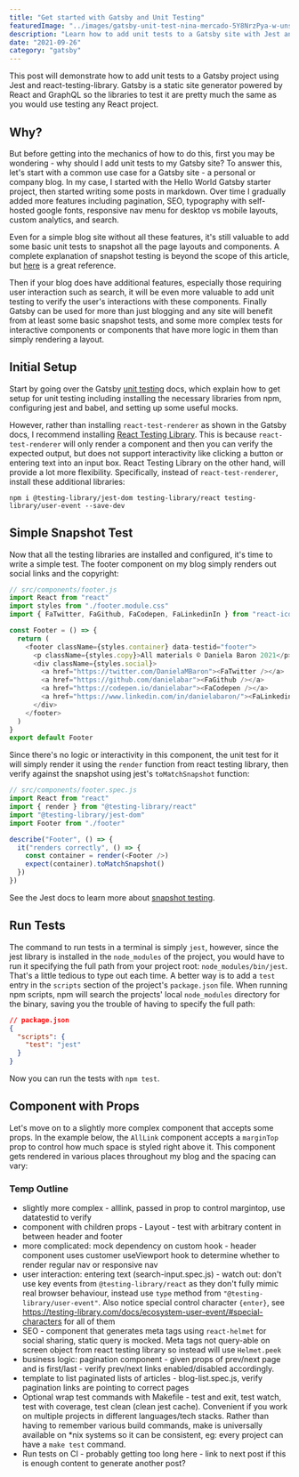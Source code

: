 ```yaml
---
title: "Get started with Gatsby and Unit Testing"
featuredImage: "../images/gatsby-unit-test-nina-mercado-5Y8NrzPya-w-unsplash.jpg"
description: "Learn how to add unit tests to a Gatsby site with Jest and react-testing-library."
date: "2021-09-26"
category: "gatsby"
---
```


This post will demonstrate how to add unit tests to a Gatsby project using Jest and react-testing-library. Gatsby is a static site generator powered by React and GraphQL so the libraries to test it are pretty much the same as you would use testing any React project.

## Why?

But before getting into the mechanics of how to do this, first you may be wondering - why should I add unit tests to my Gatsby site? To answer this, let's start with a common use case for a Gatsby site - a personal or company blog. In my case, I started with the Hello World Gatsby starter project, then started writing some posts in markdown. Over time I gradually added more features including pagination, SEO, typography with self-hosted google fonts, responsive nav menu for desktop vs mobile layouts, custom analytics, and search.

Even for a simple blog site without all these features, it's still valuable to add some basic unit tests to snapshot all the page layouts and components. A complete explanation of snapshot testing is beyond the scope of this article, but [here](TBD) is a great reference.

Then if your blog does have additional features, especially those requiring user interaction such as search, it will be even more valuable to add unit testing to verify the user's interactions with these components. Finally Gatsby can be used for more than just blogging and any site will benefit from at least some basic snapshot tests, and some more complex tests for interactive components or components that have more logic in them than simply rendering a layout.

## Initial Setup

Start by going over the Gatsby [unit testing](https://www.gatsbyjs.com/docs/how-to/testing/unit-testing/) docs, which explain how to get setup for unit testing including installing the necessary libraries from npm, configuring jest and babel, and setting up some useful mocks.

However, rather than installing `react-test-renderer` as shown in the Gatsby docs, I recommend installing [React Testing Library](https://testing-library.com/docs/react-testing-library/intro/). This is because `react-test-renderer` will only render a component and then you can verify the expected output, but does not support interactivity like clicking a button or entering text into an input box. React Testing Library on the other hand, will provide a lot more flexibility. Specifically, instead of `react-test-renderer`, install these additional libraries:

```
npm i @testing-library/jest-dom testing-library/react testing-library/user-event --save-dev
```

## Simple Snapshot Test

Now that all the testing libraries are installed and configured, it's time to write a simple test. The footer component on my blog simply renders out social links and the copyright:

```js
// src/components/footer.js
import React from "react"
import styles from "./footer.module.css"
import { FaTwitter, FaGithub, FaCodepen, FaLinkedinIn } from "react-icons/fa"

const Footer = () => {
  return (
    <footer className={styles.container} data-testid="footer">
      <p className={styles.copy}>All materials © Daniela Baron 2021</p>
      <div className={styles.social}>
        <a href="https://twitter.com/DanielaMBaron"><FaTwitter /></a>
        <a href="https://github.com/danielabar"><FaGithub /></a>
        <a href="https://codepen.io/danielabar"><FaCodepen /></a>
        <a href="https://www.linkedin.com/in/danielabaron/"><FaLinkedinIn /></a>
      </div>
    </footer>
  )
}
export default Footer
```

Since there's no logic or interactivity in this component, the unit test for it will simply render it using the `render` function from react testing library, then verify against the snapshot using jest's `toMatchSnapshot` function:

```js
// src/components/footer.spec.js
import React from "react"
import { render } from "@testing-library/react"
import "@testing-library/jest-dom"
import Footer from "./footer"

describe("Footer", () => {
  it("renders correctly", () => {
    const container = render(<Footer />)
    expect(container).toMatchSnapshot()
  })
})

```

See the Jest docs to learn more about [snapshot testing](https://jestjs.io/docs/snapshot-testing).

## Run Tests

The command to run tests in a terminal is simply `jest`, however, since the jest library is installed in the `node_modules` of the project, you would have to run it specifying the full path from your project root: `node_modules/bin/jest`. That's a little tedious to type out each time.  A better way is to add a `test` entry in the `scripts` section of the project's `package.json` file. When running npm scripts, npm will search the projects' local `node_modules` directory for the binary, saving you the trouble of having to specify the full path:

```json
// package.json
{
  "scripts": {
    "test": "jest"
  }
}
```

Now you can run the tests with `npm test`.

## Component with Props

Let's move on to a slightly more complex component that accepts some props. In the example below, the `AllLink` component accepts a `marginTop` prop to control how much space is styled right above it. This component gets rendered in various places throughout my blog and the spacing can vary:

### Temp Outline

- slightly more complex - alllink, passed in prop to control margintop, use datatestid to verify
- component with children props - Layout - test with arbitrary content in between header and footer
- more complicated: mock dependency on custom hook - header component uses customer useViewport hook to determine whether to render regular nav or responsive nav
- user interaction: entering text (search-input.spec.js) - watch out: don't use key events from `@testing-library/react` as they don't fully mimic real browser behaviour, instead use `type` method from `"@testing-library/user-event"`. Also notice special control character `{enter}`, see https://testing-library.com/docs/ecosystem-user-event/#special-characters for all of them
- SEO - component that generates meta tags using `react-helmet` for social sharing, static query is mocked. Meta tags not query-able on screen object from react testing library so instead will use `Helmet.peek`
- business logic: pagination component - given props of prev/next page and is first/last - verify prev/next links enabled/disabled accordingly.
- template to list paginated lists of articles - blog-list.spec.js, verify pagination links are pointing to correct pages
- Optional wrap test commands with Makefile - test and exit, test watch, test with coverage, test clean (clean jest cache). Convenient if you work on multiple projects in different languages/tech stacks. Rather than having to remember various build commands, make is universally available on *nix systems so it can be consistent, eg: every project can have a `make test` command.
- Run tests on CI - probably getting too long here - link to next post if this is enough content to generate another post?
